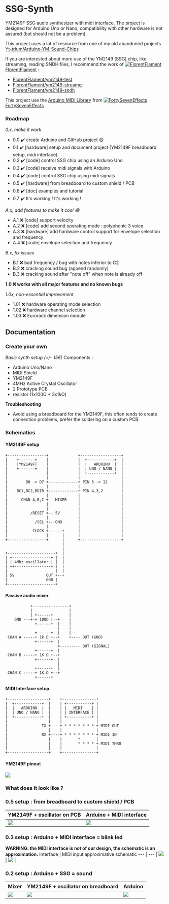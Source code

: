 # SSG-Synth
YM2149F SSG audio synthesizer with midi interface.
The project is designed for Arduino Uno or Nano, compatibility with other hardware is not assured (but should not be a problem).

This project uses a lot of resource from one of my old abandoned projects [Yt-trium/Arduino-YM-Sound-Chips](https://github.com/Yt-trium/Arduino-YM-Sound-Chips)

If you are interested about more use of the YM2149 (SSG) chip, like streaming, reading SNDH files, I recommend the work of [![FlorentFlament](https://avatars2.githubusercontent.com/u/6681007?s=20&v=4) FlorentFlament](https://github.com/FlorentFlament) :
* [FlorentFlament/ym2149-test](https://github.com/FlorentFlament/ym2149-test)
* [FlorentFlament/ym2149-streamer](https://github.com/FlorentFlament/ym2149-streamer)
* [FlorentFlament/ym2149-sndh](https://github.com/FlorentFlament/ym2149-sndh)

This project use the [Arduino MIDI Library](https://github.com/FortySevenEffects/arduino_midi_library) from [![FortySevenEffects](https://avatars2.githubusercontent.com/u/1766006?s=20&v=4) FortySevenEffects](https://github.com/FortySevenEffects)


### Roadmap
*0.x, make it work*
* 0.0 :heavy_check_mark: create Arduino and GitHub project :smile:
* 0.1 :heavy_check_mark: [hardware] setup and document project (YM2149F breadboard setup, midi interface)
* 0.2 :heavy_check_mark: [code] control SSG chip using an Arduino Uno
* 0.3 :heavy_check_mark: [code] receive midi signals with Arduino
* 0.4 :heavy_check_mark: [code] control SSG chip using midi signals
* 0.5 :heavy_check_mark: [hardware] from breadboard to custom shield / PCB
* 0.6 :heavy_check_mark: [doc] examples and tutorial
* 0.7 :heavy_check_mark: It's working ! It's working !

*A.x, add features to make it cool :smile:*
* A.1 :x: [code] support velocity
* A.2 :x: [code] add second operating mode : polyphonic 3 voice
* A.3 :x: [hardware] add hardware control support for envelope selection and frequency
* A.4 :x: [code] envelope selection and frequency

*B.x, fix issues*
* B.1 :x: bad frequency / bug with notes inferior to C2
* B.2 :x: cracking sound bug (append randomly)
* B.3 :x: cracking sound after "note off" when note is already off

**1.0 :x: works with all major features and no known bugs**

*1.0x, non-essential improvement*
* 1.01 :x: hardware operating mode selection
* 1.02 :x: hardware channel selection
* 1.03 :x: Eurorack dimension module


## Documentation
### Create your own
*Basic synth setup (+/- 15€)*
Components :
* Arduino Uno/Nano
* MIDI Shield
* YM2149F
* 4MHz Active Crystal Oscillator
* 2 Prototype PCB
* resistor (1x100Ω + 3x1kΩ)

**Troubleshooting**
* Avoid using a breadboard for the YM2149F, this often tends to create connection problems, prefer the soldering on a custom PCB.

### Schematics
#### YM2149F setup
```
+-----------------+             +------------------+
|    +-------+    |             |  +------------+  |
|    |YM2149F|    |             |  |   ARDUINO  |  |
|    +-------+    |             |  | UNO / NANO |  |
|                 |             |  +------------+  |
|                 |             |                  |
|        D0 -> D7 +-------------+ PIN 5 -> 12      |
|                 |             |                  |
|    BC1,BC2,BDIR +-------------+ PIN 4,3,2        |
|                 |             |                  |
|      CHAN A,B,C +-- MIXER     |                  |
|                 |             |                  |
|                 |             |                  |
|          /RESET +-- 5V        |                  |
|                 |             |                  |
|            /SEL +-- GND       |                  |
|                 |             |                  |
|           CLOCK +------+      |                  |
|                 |      |      |                  |
+-----------------+      |      +------------------+
                         |
                         |
+---------------------+  |
| +-----------------+ |  |
| | 4Mhz oscillator | |  |
| ++----------------+ |  |
|                     |  |
| 5V              OUT +--+
|                 GND |
+---------------------+
```

#### Passive audio mixer
```
           +----------------+
           |                |
           | +------+       |
    GND ---+-+ 100Ω |--+    |
             +------+  |    |
                       |    |
             +------+  |    |
 CHAN A -----+ 1k Ω +--+    +---- OUT (GND)
             +------+  |
                       +--------- OUT (SIGNAL)
             +------+  |
 CHAN B -----+ 1K Ω +--+
             +------+  |
                       |
             +------+  |
 CHAN C -----+ 1K Ω +--+
             +------+
```

#### MIDI Interface setup
```
+------------------+    +---------------+
|  +------------+  |    | +-----------+ |
|  |   ARDUINO  |  |    | |   MIDI    | |
|  | UNO / NANO |  |    | | INTERFACE | |
|  +------------+  |    | +-----------+ |
|                  |    |               |
|               TX +----+ * * * * * * * + MIDI OUT
|                  |    |               |
|               RX +----+ * * * * * * * + MIDI IN
|                  |    |       *       |
|                  |    |       * * * * + MIDI THRU
|                  |    |               |
+------------------+    +---------------+
```

#### YM2149F pinout
![](doc/media/pin_layout.png)


### What does it look like ?

### 0.5 setup : from breadboard to custom shield / PCB
YM2149F + oscillator on PCB | Arduino + MIDI interface
--- | ---
| ![](doc/media/YM2149F_0_5.png) | ![](doc/media/arduino_0_5.png) |

### 0.3 setup : Arduino + MIDI interface = blink led
**WARNING: the MIDI interface is not of our design, the schematic is an approximation.**
Interface | MIDI input approximative schematic
--- | ---
| ![](doc/media/midi_interface.png) | ![](doc/media/midi_interface_schematic.png) |

### 0.2 setup : Arduino + SSG = sound
Mixer | YM2149F + oscillator on breadboard | Arduino
--- | --- | ---
| ![](doc/media/mixer_0_2.png) | ![](doc/media/YM2149F_0_2.png) | ![](doc/media/arduino_0_2.png) |
